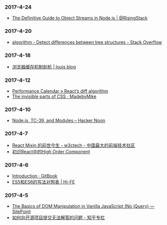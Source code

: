### 2017-4-24<br />
+ [The Definitive Guide to Object Streams in Node.js | @RisingStack](https://community.risingstack.com/the-definitive-guide-to-object-streams-in-node-js/)<br />

### 2017-4-20<br />
+ [algorithm - Detect differences between tree structures - Stack Overflow](http://stackoverflow.com/questions/5894879/detect-differences-between-tree-structures)<br />

### 2017-4-18<br />
+ [浏览器缓存机制剖析 | louis blog](http://louiszhai.github.io/2017/04/07/http-cache/)<br />

### 2017-4-12<br />
+ [Performance Calendar » React’s diff algorithm](https://calendar.perfplanet.com/2013/diff/)<br />
+ [The invisible parts of CSS · MadebyMike](https://madebymike.com.au/writing/the-invisible-parts-of-CSS/)<br />

### 2017-4-10<br />
+ [Node.js, TC-39, and Modules – Hacker Noon](https://hackernoon.com/node-js-tc-39-and-modules-a1118aecf95e)<br />

### 2017-4-7<br />
+ [React Mixin 的前世今生 - w3ctech - 中国最大的前端技术社区](https://www.w3ctech.com/topic/1599)<br />
+ [初识React中的High Order Component](https://leozdgao.me/chushi-hoc/)<br />

### 2017-4-6<br />
+ [Introduction · GitBook](https://frontendmasters.com/books/front-end-handbook/2017/)<br />
+ [ES5和ES6的写法对照表 | Hi-FE](http://www.highfe.com/index.php/2017/03/06/react_es5_es6/)<br />

### 2017-4-5<br />
+ [The Basics of DOM Manipulation in Vanilla JavaScript (No jQuery) — SitePoint](https://www.sitepoint.com/dom-manipulation-vanilla-javascript-no-jquery/)<br />
+ [如何向开源项目提交无法解答的问题 - 知乎专栏](https://zhuanlan.zhihu.com/p/25795393)<br />